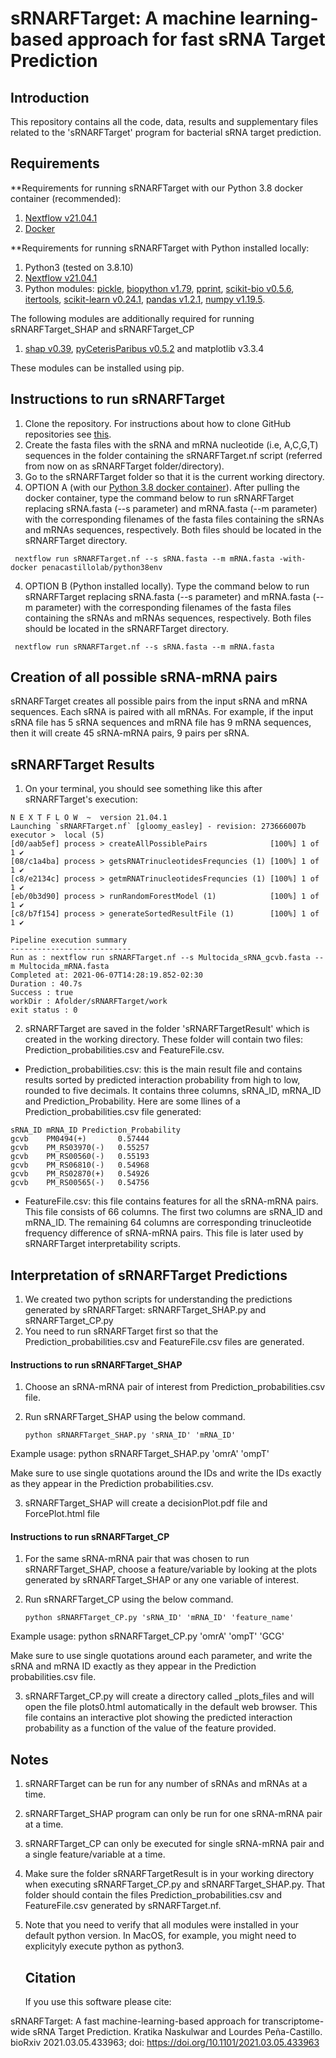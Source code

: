 # sRNARFTarget: A machine learning-based approach for fast sRNA Target Prediction #
  
  ## Introduction

This repository contains all the code, data, results and supplementary files related to the 'sRNARFTarget' program for bacterial sRNA target prediction.
    
  ## Requirements
  
**Requirements for running sRNARFTarget with our Python 3.8 docker container (recommended):
1. [Nextflow v21.04.1](https://www.nextflow.io/)
2. [Docker](https://docs.docker.com/)

**Requirements for running sRNARFTarget with Python installed locally:
  1. Python3 (tested on 3.8.10)
  2. [Nextflow v21.04.1](https://www.nextflow.io/)
  3. Python modules: [pickle](https://docs.python.org/3/library/pickle.html), [biopython v1.79](https://biopython.org/), [pprint](https://docs.python.org/3/library/pprint.html), [scikit-bio v0.5.6](http://scikit-bio.org/), [itertools](https://docs.python.org/3/library/itertools.html), [scikit-learn v0.24.1](https://scikit-learn.org/stable/), [pandas v1.2.1](https://pandas.pydata.org/), [numpy v1.19.5](https://numpy.org/).
        
The following modules are additionally required for running sRNARFTarget_SHAP and sRNARFTarget_CP
  1. [shap v0.39](https://pypi.org/project/shap/), [pyCeterisParibus v0.5.2](https://github.com/ModelOriented/pyCeterisParibus) and matplotlib v3.3.4
  
These modules can be installed using pip.

  ## Instructions to run sRNARFTarget
  
  1. Clone the repository. For instructions about how to clone GitHub repositories see [this](https://docs.github.com/en/github/creating-cloning-and-archiving-repositories/cloning-a-repository-from-github/cloning-a-repository).
  2. Create the fasta files with the sRNA and mRNA nucleotide (i.e, A,C,G,T) sequences in the folder containing the sRNARFTarget.nf script (referred from now on as sRNARFTarget folder/directory).
  3. Go to the sRNARFTarget folder so that it is the current working directory.
  4. OPTION A (with our [Python 3.8 docker container](https://hub.docker.com/r/penacastillolab/python38env)). After pulling the docker container, type the command below to run sRNARFTarget replacing sRNA.fasta (--s parameter) and mRNA.fasta (--m parameter) with the corresponding filenames of the fasta files containing the sRNAs and mRNAs sequences, respectively. Both files should be located in the sRNARFTarget directory.
   ```
    nextflow run sRNARFTarget.nf --s sRNA.fasta --m mRNA.fasta -with-docker penacastillolab/python38env
   ```
   4. OPTION B (Python installed locally). Type the command below to run sRNARFTarget replacing sRNA.fasta (--s parameter) and mRNA.fasta (--m parameter) with the corresponding filenames of the fasta files containing the sRNAs and mRNAs sequences, respectively. Both files should be located in the sRNARFTarget directory.
   ```
    nextflow run sRNARFTarget.nf --s sRNA.fasta --m mRNA.fasta
   ```
   
  ## Creation of all possible sRNA-mRNA pairs
  
sRNARFTarget creates all possible pairs from the input sRNA and mRNA sequences. Each sRNA is paired with all mRNAs. For example, if the input sRNA file has 5 sRNA sequences and mRNA file has 9 mRNA sequences, then it will create 45 sRNA-mRNA pairs, 9 pairs per sRNA.
 
  ## sRNARFTarget Results
    
  1. On your terminal, you should see something like this after sRNARFTarget's execution:
  ```
  N E X T F L O W  ~  version 21.04.1
Launching `sRNARFTarget.nf` [gloomy_easley] - revision: 273666007b
executor >  local (5)
[d0/aab5ef] process > createAllPossiblePairs              [100%] 1 of 1 ✔
[08/c1a4ba] process > getsRNATrinucleotidesFrequncies (1) [100%] 1 of 1 ✔
[c8/e2134c] process > getmRNATrinucleotidesFrequncies (1) [100%] 1 of 1 ✔
[eb/0b3d90] process > runRandomForestModel (1)            [100%] 1 of 1 ✔
[c8/b7f154] process > generateSortedResultFile (1)        [100%] 1 of 1 ✔

Pipeline execution summary
---------------------------
Run as : nextflow run sRNARFTarget.nf --s Multocida_sRNA_gcvb.fasta --m Multocida_mRNA.fasta
Completed at: 2021-06-07T14:28:19.852-02:30
Duration : 40.7s
Success : true
workDir : Afolder/sRNARFTarget/work
exit status : 0
```
  2. sRNARFTarget are saved in the folder 'sRNARFTargetResult' which is created in the working directory. These folder will contain two files: Prediction\_probabilities.csv and FeatureFile.csv.
  * Prediction_probabilities.csv: this is the main result file and contains results sorted by predicted interaction probability from high to low, rounded to five decimals. It contains three columns, sRNA_ID, mRNA_ID and Prediction\_Probability. Here are some llines of a Prediction\_probabilities.csv file generated:
  ```
sRNA_ID mRNA_ID Prediction_Probability
gcvb    PM0494(+)       0.57444
gcvb    PM_RS03970(-)   0.55257
gcvb    PM_RS00560(-)   0.55193
gcvb    PM_RS06810(-)   0.54968
gcvb    PM_RS02870(+)   0.54926
gcvb    PM_RS00565(-)   0.54756
  ```
  * FeatureFile.csv: this file contains features for all the sRNA-mRNA pairs. This file consists of 66 columns. The first two columns are sRNA_ID and mRNA_ID. The remaining 64 columns are corresponding trinucleotide frequency difference of sRNA-mRNA pairs. This file is later used by sRNARFTarget interpretability scripts.

  ## Interpretation of sRNARFTarget Predictions 
  
  1. We created two python scripts for understanding the predictions generated by sRNARFTarget: sRNARFTarget_SHAP.py and sRNARFTarget_CP.py
  2. You need to run sRNARFTarget first so that the Prediction\_probabilities.csv and FeatureFile.csv files are generated.
     
   #### Instructions to run sRNARFTarget_SHAP
   
   1. Choose an sRNA-mRNA pair of interest from Prediction\_probabilities.csv file.
   2. Run sRNARFTarget_SHAP using the below command.
      
          python sRNARFTarget_SHAP.py 'sRNA_ID' 'mRNA_ID'
         
   Example usage: python sRNARFTarget_SHAP.py 'omrA' 'ompT'
   
   Make sure to use single quotations around the IDs and write the IDs exactly as they appear in the Prediction probabilities.csv.
   
   3. sRNARFTarget_SHAP will create a decisionPlot.pdf file and ForcePlot.html file
     
   #### Instructions to run sRNARFTarget_CP
   
   1. For the same sRNA-mRNA pair that was chosen to run sRNARFTarget_SHAP, choose a feature/variable by looking at the plots generated by sRNARFTarget_SHAP or any one variable of interest.
  2. Run sRNARFTarget_CP using the below command.
      
         python sRNARFTarget_CP.py 'sRNA_ID' 'mRNA_ID' 'feature_name'
         
  Example usage: python sRNARFTarget_CP.py 'omrA' 'ompT' 'GCG'
  
  Make sure to use single quotations around each parameter, and write the sRNA and mRNA ID exactly as they appear in the Prediction probabilities.csv file.
  
  3. sRNARFTarget_CP.py will create a directory called \_plots_files and will open the file plots0.html automatically in the default web browser. This file contains an interactive plot showing the predicted interaction probability as a function of the value of the feature provided.
      
   ## Notes
1. sRNARFTarget can be run for any number of sRNAs and mRNAs at a time.
2. sRNARFTarget_SHAP program can only be run for one sRNA-mRNA pair at a time.
3. sRNARFTarget_CP can only be executed for single sRNA-mRNA pair and a single feature/variable at a time.
4. Make sure the folder sRNARFTargetResult is in your working directory when executing sRNARFTarget_CP.py and sRNARFTarget_SHAP.py. That folder should contain the files Prediction_probabilities.csv and FeatureFile.csv generated by sRNARFTarget.nf.
5. Note that you need to verify that all modules were installed in your default python version. In MacOS, for example, you might need to explicityly execute python as python3.

   ## Citation
   If you use this software please cite:
   
sRNARFTarget: A fast machine-learning-based approach for transcriptome-wide sRNA Target Prediction. Kratika Naskulwar and Lourdes Peña-Castillo. bioRxiv 2021.03.05.433963; doi: https://doi.org/10.1101/2021.03.05.433963 


